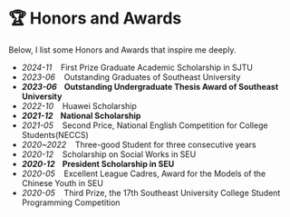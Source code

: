 # 🏆 Honors and Awards

Below, I list some Honors and Awards that inspire me deeply.

- *2024-11* &nbsp;&nbsp; First Prize Graduate Academic Scholarship in SJTU
- *2023-06* &nbsp;&nbsp; Outstanding Graduates of Southeast University
- ***2023-06* &nbsp;&nbsp; Outstanding Undergraduate Thesis Award of Southeast University**
- *2022-10* &nbsp;&nbsp; Huawei Scholarship
- ***2021-12* &nbsp;&nbsp; National Scholarship**
- *2021-05* &nbsp;&nbsp; Second Price, National English Competition for College Students(NECCS)
- *2020~2022* &nbsp;&nbsp; Three-good Student for three consecutive years
- *2020-12* &nbsp;&nbsp; Scholarship on Social Works in SEU
- ***2020-12* &nbsp;&nbsp; President Scholarship in SEU**
- *2020-05* &nbsp;&nbsp; Excellent League Cadres, Award for the Models of the Chinese Youth in SEU
- *2020-05* &nbsp;&nbsp; Third Prize, the 17th Southeast University College Student Programming Competition
